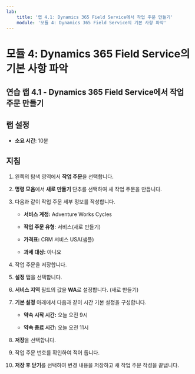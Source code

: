 ```yaml
---
lab:
    title: '랩 4.1: Dynamics 365 Field Service에서 작업 주문 만들기'
    module: '모듈 4: Dynamics 365 Field Service의 기본 사항 파악'
---
```


모듈 4: Dynamics 365 Field Service의 기본 사항 파악
========================

## 연습 랩 4.1 - Dynamics 365 Field Service에서 작업 주문 만들기

## 랩 설정

  - **소요 시간**: 10분

## 지침

1. 왼쪽의 탐색 영역에서 **작업 주문**을 선택합니다.

2. **명령 모음**에서 **새로 만들기** 단추를 선택하여 새 작업 주문을 만듭니다.

3. 다음과 같이 작업 주문 세부 정보를 작성합니다.

	- **서비스 계정:** Adventure Works Cycles

	- **작업 주문 유형**: 서비스(새로 만들기)

	- **가격표:** CRM 서비스 USA(샘플)

	- **과세 대상:** 아니요

4. 작업 주문을 저장합니다.

4. **설정** 탭을 선택합니다.

5. **서비스 지역** 필드의 값을 **WA**로 설정합니다. (새로 만들기)

6. **기본 설정** 아래에서 다음과 같이 시간 기본 설정을 구성합니다.

	- **약속 시작 시간:** 오늘 오전 9시

	- **약속 종료 시간:** 오늘 오전 11시

7. **저장**을 선택합니다.

8. 작업 주문 번호를 확인하여 적어 둡니다. 

9. **저장 후 닫기**를 선택하여 변경 내용을 저장하고 새 작업 주문 작성을 끝냅니다.
